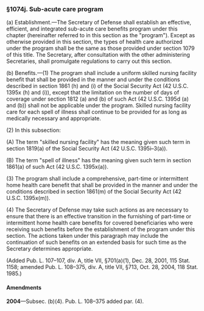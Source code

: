 ### §1074j. Sub-acute care program ###

(a) Establishment.—The Secretary of Defense shall establish an effective, efficient, and integrated sub-acute care benefits program under this chapter (hereinafter referred to in this section as the "program"). Except as otherwise provided in this section, the types of health care authorized under the program shall be the same as those provided under section 1079 of this title. The Secretary, after consultation with the other administering Secretaries, shall promulgate regulations to carry out this section.

(b) Benefits.—(1) The program shall include a uniform skilled nursing facility benefit that shall be provided in the manner and under the conditions described in section 1861 (h) and (i) of the Social Security Act (42 U.S.C. 1395x (h) and (i)), except that the limitation on the number of days of coverage under section 1812 (a) and (b) of such Act (42 U.S.C. 1395d (a) and (b)) shall not be applicable under the program. Skilled nursing facility care for each spell of illness shall continue to be provided for as long as medically necessary and appropriate.

(2) In this subsection:

(A) The term "skilled nursing facility" has the meaning given such term in section 1819(a) of the Social Security Act (42 U.S.C. 1395i–3(a)).

(B) The term "spell of illness" has the meaning given such term in section 1861(a) of such Act (42 U.S.C. 1395x(a)).

(3) The program shall include a comprehensive, part-time or intermittent home health care benefit that shall be provided in the manner and under the conditions described in section 1861(m) of the Social Security Act (42 U.S.C. 1395x(m)).

(4) The Secretary of Defense may take such actions as are necessary to ensure that there is an effective transition in the furnishing of part-time or intermittent home health care benefits for covered beneficiaries who were receiving such benefits before the establishment of the program under this section. The actions taken under this paragraph may include the continuation of such benefits on an extended basis for such time as the Secretary determines appropriate.

(Added Pub. L. 107–107, div. A, title VII, §701(a)(1), Dec. 28, 2001, 115 Stat. 1158; amended Pub. L. 108–375, div. A, title VII, §713, Oct. 28, 2004, 118 Stat. 1985.)

#### Amendments ####

**2004**—Subsec. (b)(4). Pub. L. 108–375 added par. (4).